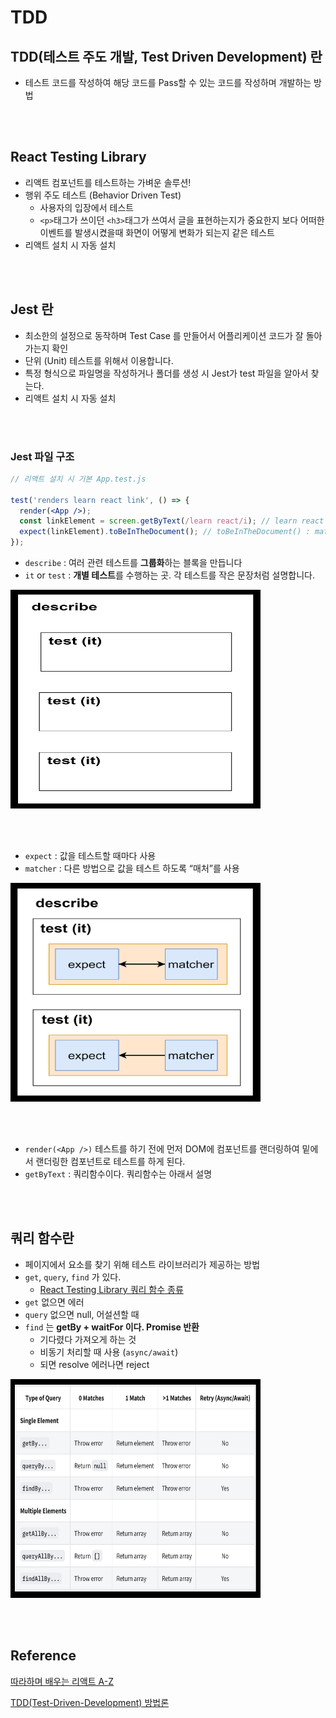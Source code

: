 # TDD
## TDD(테스트 주도 개발, Test Driven Development) 란

- 테스트 코드를 작성하여 해당 코드를 Pass할 수 있는 코드를 작성하며 개발하는 방법

<br><br>

## React Testing Library

- 리액트 컴포넌트를 테스트하는 가벼운 솔루션!
- 행위 주도 테스트 (Behavior Driven Test)
    - 사용자의 입장에서 테스트
    - `<p>`태그가 쓰이던 `<h3>`태그가 쓰여서 글을 표현하는지가 중요한지 보다 어떠한 이벤트를 발생시켰을때 화면이 어떻게 변화가 되는지 같은 테스트
- 리액트 설치 시 자동 설치

<br><br>

## Jest 란
- 최소한의 설정으로 동작하며 Test Case 를 만들어서 어플리케이션 코드가 잘 돌아가는지 확인
- 단위 (Unit) 테스트를 위해서 이용합니다.
- 특정 형식으로 파일명을 작성하거나 폴더를 생성 시 Jest가 test 파일을 알아서 찾는다.
- 리액트 설치 시 자동 설치

<br><br>

### Jest 파일 구조

```jsx
// 리액트 설치 시 기본 App.test.js

test('renders learn react link', () => {
  render(<App />);
  const linkElement = screen.getByText(/learn react/i); // learn react 텍스트가 있나
  expect(linkElement).toBeInTheDocument(); // toBeInTheDocument() : matcher
});
```

- `describe` : 여러 관련 테스트를 **그룹화**하는 블록을 만듭니다
- `it` or `test` : **개별 테스트**를 수행하는 곳. 각 테스트를 작은 문장처럼 설명합니다.
<img src="..\image\etc\describe-it.png" width="400" height="350">

<br><br>

- `expect` : 값을 테스트할 때마다 사용
- `matcher` : 다른 방법으로 값을 테스트 하도록 “매처”를 사용
<img src="..\image\etc\expect-matcher.png" width="400" height="350">

<br><br>

- `render(<App />)` 테스트를 하기 전에 먼저 DOM에 컴포넌트를 랜더링하여 밑에서 랜더링한 컴포넌트로 테스트를 하게 된다.
- `getByText` : 쿼리함수이다. 쿼리함수는 아래서 설명

<br><br>

## 쿼리 함수란
- 페이지에서 요소를  찾기 위해 테스트 라이브러리가 제공하는 방법
- `get`, `query`, `find` 가 있다.
    - [React Testing Library 쿼리 함수 종류](https://testing-library.com/docs/dom-testing-library/cheatsheet/)
- `get` 없으면 에러
- `query` 없으면 null, 어설션할 때
- `find` 는 **getBy + waitFor 이다. Promise 반환**
    - 기다렸다 가져오게 하는 것
    - 비동기 처리할 때 사용 (`async/await`)
    - 되면 resolve 에러나면 reject

<img src="..\image\etc\query-function.png" width="400" height="350">

<br><br>

## Reference <!-- omit in toc -->
[따라하며 배우는 리액트 A-Z](https://www.inflearn.com/course/%EB%94%B0%EB%9D%BC%ED%95%98%EB%8A%94-%EB%A6%AC%EC%95%A1%ED%8A%B8/dashboard)

[TDD(Test-Driven-Development) 방법론](http://clipsoft.co.kr/wp/blog/tddtest-driven-development-%EB%B0%A9%EB%B2%95%EB%A1%A0/)